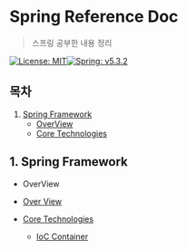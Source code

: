 # Spring Reference Doc

> 스프링 공부한 내용 정리

[![License: MIT](https://img.shields.io/badge/License-MIT-yellow.svg)](https://opensource.org/licenses/MIT)[![Spring: v5.3.2](https://img.shields.io/badge/Spring-v5.3.2-orange)](https://docs.spring.io/spring-framework/docs/current/reference/html/)

## 목차

1. [Spring Framework](#1.-spring-framework)
   - [OverView](#overview)
   - [Core Technologies](#core-technologies)

## 1. Spring Framework

- OverView
- [Over View](./SpringFramework/OverView.md)


- [Core Technologies](./SpringFramework/CoreTechnologies)


    - [IoC Container](./SpringFramework/CoreTechnologies/1_IoC_Container)

